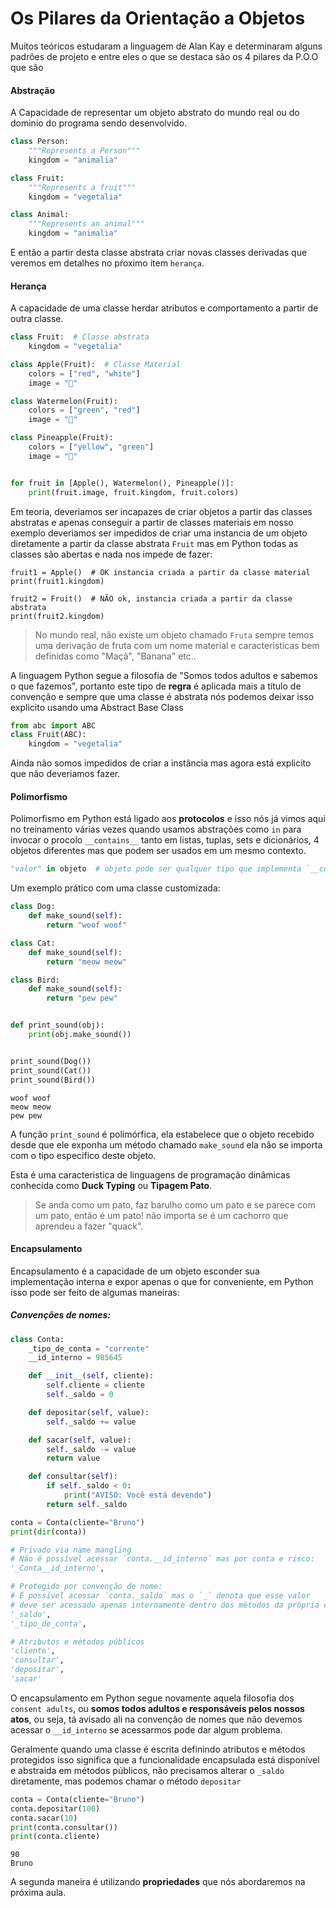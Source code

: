 # Os Pilares da Orientação a Objetos

Muitos teóricos estudaram a linguagem de Alan Kay e determinaram alguns padrões
de projeto e entre eles o que se destaca são os 4 pilares da P.O.O que são

#### Abstração

A Capacidade de representar um objeto abstrato do mundo real ou do dominio do 
programa sendo desenvolvido.

```py
class Person:
    """Represents a Person"""
    kingdom = "animalia"

class Fruit:
    """Represents a fruit"""
    kingdom = "vegetalia"

class Animal:
    """Represents an animal"""
    kingdom = "animalia"
```

E então a partir desta classe abstrata criar novas classes derivadas que veremos
em detalhes no pŕoximo item `herança`.

#### Herança

A capacidade de uma classe herdar atributos e comportamento a partir de outra
classe.

```py
class Fruit:  # Classe abstrata
    kingdom = "vegetalia"

class Apple(Fruit):  # Classe Material
    colors = ["red", "white"]
    image = "🍎"

class Watermelon(Fruit):
    colors = ["green", "red"]
    image = "🍉"

class Pineapple(Fruit):
    colors = ["yellow", "green"]
    image = "🍍"


for fruit in [Apple(), Watermelon(), Pineapple()]:
    print(fruit.image, fruit.kingdom, fruit.colors)
```

Em teoria, deveriamos ser incapazes de criar objetos a partir das classes
abstratas e apenas conseguir a partir de classes materiais em nosso exemplo 
deveriamos ser impedidos de criar uma instancia de um objeto diretamente a 
partir da classe abstrata `Fruit` mas em Python todas as classes são abertas e 
nada nos impede de fazer:

```
fruit1 = Apple()  # OK instancia criada a partir da classe material
print(fruit1.kingdom)

fruit2 = Fruit()  # NÃO ok, instancia criada a partir da classe abstrata
print(fruit2.kingdom)
```

> No mundo real, não existe um objeto chamado `Fruta` sempre temos uma derivação
> de fruta com um nome material e caracteristicas bem definidas como "Maçã", 
"Banana" etc..

A linguagem Python segue a filosofia de "Somos todos adultos e sabemos o que
fazemos", portanto este tipo de **regra** é aplicada mais a título de convenção
e sempre que uma classe é abstrata nós podemos deixar isso explicito usando uma
Abstract Base Class

```py
from abc import ABC
class Fruit(ABC):
    kingdom = "vegetalia"
```

Ainda não somos impedidos de criar a instância mas agora está explicito que não
deveriamos fazer.

#### Polimorfismo

Polimorfismo em Python está ligado aos **protocolos** e isso nós já vimos aqui
no treinamento várias vezes quando usamos abstrações como `in` para invocar o
procolo `__contains__` tanto em listas, tuplas, sets e dicionários, 4 objetos
diferentes mas que podem ser usados em um mesmo contexto.

```py
"valor" in objeto  # objeto pode ser qualquer tipo que implementa `__contains__` 
```

Um exemplo prático com uma classe customizada:

```py
class Dog:
    def make_sound(self):
        return "woof woof"

class Cat:
    def make_sound(self):
        return "meow meow"

class Bird:
    def make_sound(self):
        return "pew pew"


def print_sound(obj):
    print(obj.make_sound())


print_sound(Dog())
print_sound(Cat())
print_sound(Bird())
```
```
woof woof
meow meow
pew pew
```

A função `print_sound` é polimórfica, ela estabelece que o objeto recebido
desde que ele exponha um método chamado `make_sound` ela não se importa com
o tipo especifico deste objeto.

Esta é uma caracteristica de linguagens de programação dinâmicas conhecida
como **Duck Typing** ou **Tipagem Pato**.

> Se anda como um pato, faz barulho como um pato e se parece com um pato, então
> é um pato! não importa se é um cachorro que aprendeu a fazer "quack".

#### Encapsulamento

Encapsulamento é a capacidade de um objeto esconder sua implementação interna
e expor apenas o que for conveniente, em Python isso pode ser feito de algumas
maneiras:

##### Convenções de nomes:

```py
class Conta:
    _tipo_de_conta = "corrente"
    __id_interno = 985645

    def __init__(self, cliente):
        self.cliente = cliente
        self._saldo = 0

    def depositar(self, value):
        self._saldo += value

    def sacar(self, value):
        self._saldo -= value
        return value

    def consultar(self):
        if self._saldo < 0:
            print("AVISO: Você está devendo")
        return self._saldo

```
```py
conta = Conta(cliente="Bruno")
print(dir(conta))
```
```py
# Privado via name mangling
# Não é possível acessar `conta.__id_interno` mas por conta e risco:
'_Conta__id_interno',  

# Protegido por convenção de nome:
# É possível acessar `conta._saldo` mas o `_` denota que esse valor
# deve ser acessado apenas internamente dentro dos métodos da própria classe.
'_saldo', 
'_tipo_de_conta', 

# Atributos e métodos públicos
'cliente', 
'consultar', 
'depositar', 
'sacar'
```

O encapsulamento em Python segue novamente aquela filosofia dos `consent adults`, ou
**somos todos adultos e responsáveis pelos nossos atos**, ou seja, tá avisado ali
na convenção de nomes que não devemos acessar o `__id_interno` se acessarmos pode 
dar algum problema.

Geralmente quando uma classe é escrita definindo atributos e métodos protegidos
isso significa que a funcionalidade encapsulada está disponível e abstraida em 
métodos públicos, não precisamos alterar o `_saldo` diretamente, mas podemos chamar
o método `depositar`

```py
conta = Conta(cliente="Bruno")
conta.depositar(100)
conta.sacar(10)
print(conta.consultar())
print(conta.cliente)
```
```
90
Bruno
```

A segunda maneira é utilizando **propriedades** que nós abordaremos na próxima aula.
